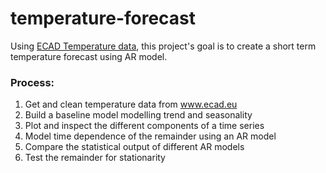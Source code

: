 # temperature-forecast

Using [ECAD Temperature data](www.ecad.eu), this project's goal is to create a short term temperature forecast using AR model.

### Process:
1. Get and clean temperature data from www.ecad.eu
2. Build a baseline model modelling trend and seasonality
3. Plot and inspect the different components of a time series
4. Model time dependence of the remainder using an AR model
5. Compare the statistical output of different AR models
6. Test the remainder for stationarity
